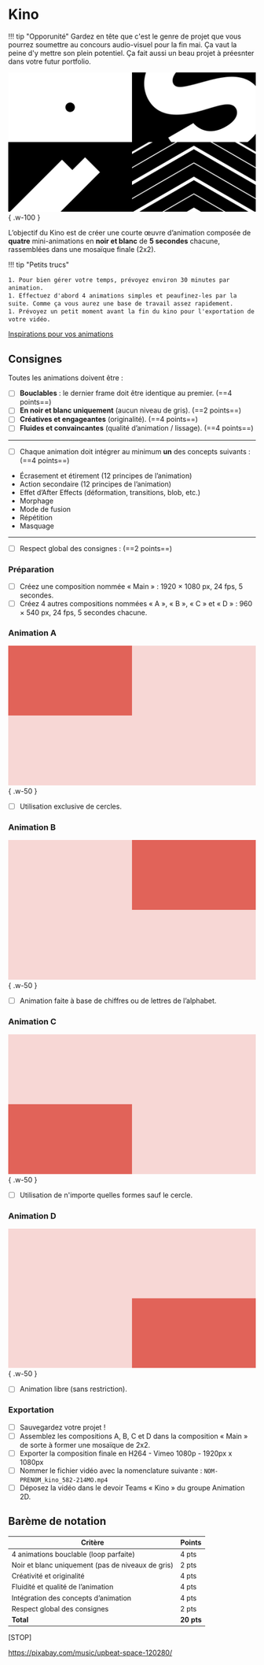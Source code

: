 # Kino

!!! tip "Opporunité"
    Gardez en tête que c'est le genre de projet que vous pourrez soumettre au concours audio-visuel pour la fin mai. Ça vaut la peine d'y mettre son plein potentiel. Ça fait aussi un beau projet à préesnter dans votre futur portfolio. 
<!--https://squidfunk.github.io/mkdocs-material/reference/admonitions/-->

![](./example.png){ .w-100 }

L’objectif du Kino est de créer une courte œuvre d’animation composée de **quatre** mini-animations en **noir et blanc** de **5 secondes** chacune, rassemblées dans une mosaïque finale (2x2).

!!! tip "Petits trucs"

    1. Pour bien gérer votre temps, prévoyez environ 30 minutes par animation.
    1. Effectuez d'abord 4 animations simples et peaufinez-les par la suite. Comme ça vous aurez une base de travail assez rapidement.
    1. Prévoyez un petit moment avant la fin du kino pour l'exportation de votre vidéo.

[Inspirations pour vos animations](https://pin.it/6TzQTe1Nk)

## Consignes

Toutes les animations doivent être :

- [ ] **Bouclables** : le dernier frame doit être identique au premier. (==4 points==)
- [ ] **En noir et blanc uniquement** (aucun niveau de gris). (==2 points==)
- [ ] **Créatives et engageantes** (originalité). (==4 points==)
- [ ] **Fluides et convaincantes** (qualité d’animation / lissage). (==4 points==)

---

- [ ] Chaque animation doit intégrer au minimum **un** des concepts suivants : (==4 points==)

* Écrasement et étirement (12 principes de l’animation)
* Action secondaire (12 principes de l’animation)
* Effet d’After Effects (déformation, transitions, blob, etc.)
* Morphage
* Mode de fusion
* Répétition
* Masquage

---

- [ ] Respect global des consignes : (==2 points==)

### Préparation

- [ ] Créez une composition nommée « Main » : 1920 × 1080 px, 24 fps, 5 secondes.
- [ ] Créez 4 autres compositions nommées « A », « B », « C » et « D » : 960 × 540 px, 24 fps, 5 secondes chacune.

### Animation A

![](./a.png){ .w-50 }

- [ ] Utilisation exclusive de cercles.

### Animation B

![](./b.png){ .w-50 }

- [ ] Animation faite à base de chiffres ou de lettres de l’alphabet.

### Animation C

![](./c.png){ .w-50 }

- [ ] Utilisation de n'importe quelles formes sauf le cercle.

### Animation D

![](./d.png){ .w-50 }

- [ ] Animation libre (sans restriction).

### Exportation

- [ ] Sauvegardez votre projet !
- [ ] Assemblez les compositions A, B, C et D dans la composition « Main » de sorte à former une mosaïque de 2x2.
- [ ] Exporter la composition finale en H264 - Vimeo 1080p - 1920px x 1080px
- [ ] Nommer le fichier vidéo avec la nomenclature suivante : `NOM-PRENOM_kino_582-214MO.mp4`
- [ ] Déposez la vidéo dans le devoir Teams « Kino » du groupe Animation 2D.

## Barème de notation

| Critère                                                                | Points     |
|------------------------------------------------------------------------|------------|
| 4 animations bouclable (loop parfaite)                                 | 4 pts      |
| Noir et blanc uniquement (pas de niveaux de gris)                      | 2 pts      |
| Créativité et originalité                                              | 4 pts      |
| Fluidité et qualité de l’animation                                     | 4 pts      |
| Intégration des concepts d’animation                                   | 4 pts      |
| Respect global des consignes                                           | 2 pts      |
| **Total**                                                              | **20 pts** |

[STOP]

https://pixabay.com/music/upbeat-space-120280/
